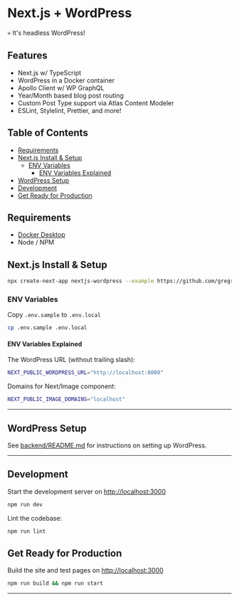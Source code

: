 # Next.js + WordPress <!-- omit in toc -->

💀 It's headless WordPress!

## Features <!-- omit in toc -->

- Next.js w/ TypeScript
- WordPress in a Docker container
- Apollo Client w/ WP GraphQL
- Year/Month based blog post routing
- Custom Post Type support via Atlas Content Modeler
- ESLint, Stylelint, Prettier, and more!

## Table of Contents <!-- omit in toc -->

- [Requirements](#requirements)
- [Next.js Install & Setup](#nextjs-install--setup)
  - [ENV Variables](#env-variables)
    - [ENV Variables Explained](#env-variables-explained)
- [WordPress Setup](#wordpress-setup)
- [Development](#development)
- [Get Ready for Production](#get-ready-for-production)

## Requirements

- [Docker Desktop](https://www.docker.com/products/docker-desktop)
- Node / NPM

## Next.js Install & Setup

```bash
npx create-next-app nextjs-wordpress --example https://github.com/gregrickaby/nextjs-wordpress
```

### ENV Variables

Copy `.env.sample` to `.env.local`

```bash
cp .env.sample .env.local
```

#### ENV Variables Explained

The WordPress URL (without trailing slash):

```bash
NEXT_PUBLIC_WORDPRESS_URL="http://localhost:8000"
```

Domains for Next/Image component:

```bash
NEXT_PUBLIC_IMAGE_DOMAINS="localhost"
```

---

## WordPress Setup

See [backend/README.md](backend/README.md) for instructions on setting up WordPress.

---

## Development

Start the development server on <http://localhost:3000>

```bash
npm run dev
```

Lint the codebase:

```bash
npm run lint
```

## Get Ready for Production

Build the site and test pages on <http://localhost:3000>

```bash
npm run build && npm run start
```

---
